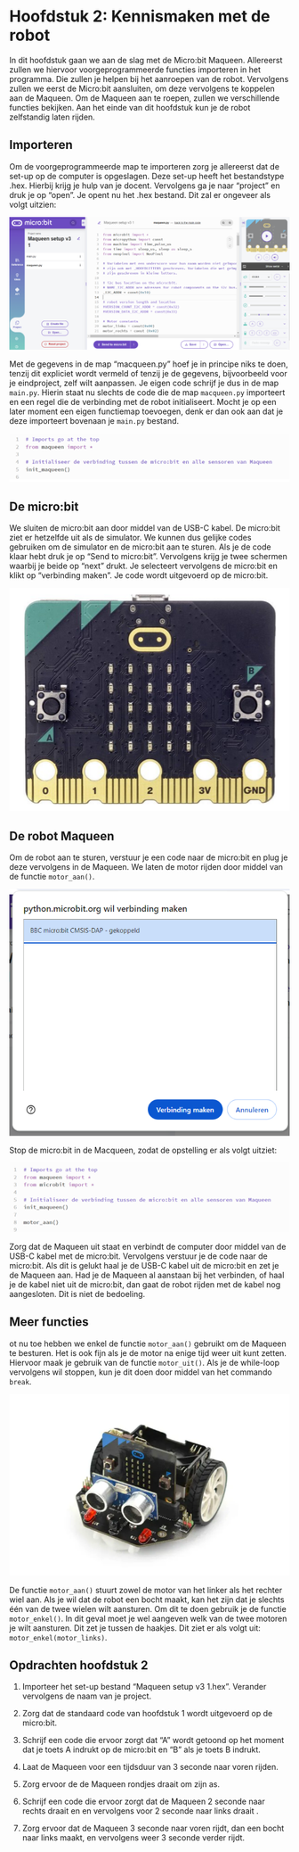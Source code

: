 # Hoofdstuk 2: Kennismaken met de robot

In dit hoofdstuk gaan we aan de slag met de Micro:bit Maqueen. 
Allereerst zullen we hiervoor voorgeprogrammeerde functies importeren 
in het programma. Die zullen je helpen bij het aanroepen van de robot. 
Vervolgens zullen we eerst de Micro:bit aansluiten, om deze vervolgens 
te koppelen aan de Maqueen. Om de Maqueen aan te roepen, zullen we 
verschillende functies bekijken. Aan het einde van dit hoofdstuk kun je 
de robot zelfstandig laten rijden.

## Importeren

Om de voorgeprogrammeerde map te importeren zorg je allereerst dat de 
set-up op de computer is opgeslagen. Deze set-up heeft het bestandstype
.hex. Hierbij krijg je hulp van je docent. Vervolgens ga je naar
“project” en druk je op “open”. Je opent nu het .hex bestand. Dit zal er
ongeveer als volgt uitzien: 

![screenshot imports](/img/h2.1.png)

Met de gegevens in de map “macqueen.py” hoef je in principe niks te doen, tenzij dit expliciet wordt vermeld of tenzij je de gegevens, bijvoorbeeld voor je eindproject, zelf wilt aanpassen. Je eigen code schrijf je dus in de map `main.py`. Hierin staat nu slechts de code die de map `macqueen.py` importeert en een regel die de verbinding met de robot initialiseert. Mocht je op een later moment een eigen functiemap toevoegen, denk er dan ook aan dat je deze importeert bovenaan je `main.py` bestand.  

![screenshot imports 2](/img/h2.2.png)

## De micro:bit

We sluiten de micro:bit aan door middel van de USB-C kabel. De micro:bit ziet er hetzelfde uit als de simulator. We kunnen dus gelijke codes gebruiken om de simulator en de micro:bit aan te sturen. Als je de code klaar hebt druk je op “Send to micro:bit”. Vervolgens krijg je twee schermen waarbij je beide op “next” drukt. Je selecteert vervolgens de micro:bit en klikt op “verbinding maken”. Je code wordt uitgevoerd op de micro:bit.

![screenshot microbit verbinden](/img/h2.3.png)

## De robot Maqueen

Om de robot aan te sturen, verstuur je een code naar de micro:bit en plug je deze vervolgens in de Maqueen. We laten de motor rijden door middel van de functie `motor_aan()`. 

![screenshot maqueen import](/img/h2.4.png)

Stop de micro:bit in de Macqueen, zodat de opstelling er als volgt uitziet:

![image maqueen](/img/h2.5.png)

Zorg dat de Maqueen uit staat en verbindt de computer door middel van de USB-C kabel met de micro:bit. Vervolgens verstuur je de code naar de micro:bit. Als dit is gelukt haal je de USB-C kabel uit de micro:bit en zet je de Maqueen aan. Had je de Maqueen al aanstaan bij het verbinden, of haal je de kabel niet uit de micro:bit, dan gaat de robot rijden met de kabel nog aangesloten. Dit is niet de bedoeling.

## Meer functies

ot nu toe hebben we enkel de functie `motor_aan()` gebruikt om de Maqueen te besturen. Het is ook fijn als je de motor na enige tijd weer uit kunt zetten. Hiervoor maak je gebruik van de functie `motor_uit()`. Als je de while-loop vervolgens wil stoppen, kun je dit doen door middel van het commando `break`.

![screenshot maqueen fucnties](/img/h2.6.png)

De functie `motor_aan()` stuurt zowel de motor van het linker als het rechter wiel aan. Als je wil dat de robot een bocht maakt, kan het zijn dat je slechts één van de twee wielen wilt aansturen. Om dit te doen gebruik je de functie `motor_enkel()`. In dit geval moet je wel aangeven welk van de twee motoren je wilt aansturen. Dit zet je tussen de haakjes. Dit ziet er als volgt uit: `motor_enkel(motor_links)`.

## Opdrachten hoofdstuk 2

1. Importeer het set-up bestand “Maqueen setup v3 1.hex”. Verander vervolgens de naam van je project.  

2. Zorg dat de standaard code van hoofdstuk 1 wordt uitgevoerd op de micro:bit.  

3. Schrijf een code die ervoor zorgt dat “A” wordt getoond op het moment dat je toets A indrukt op de micro:bit en “B” als je toets B indrukt. 

4. Laat de Maqueen voor een tijdsduur van 3 seconde naar voren rijden.  

5. Zorg ervoor de de Maqueen rondjes draait om zijn as.  

6. Schrijf een code die ervoor zorgt dat de Maqueen 2 seconde naar rechts draait en en vervolgens voor 2 seconde naar links draait . 

7. Zorg ervoor dat de Maqueen 3 seconde naar voren rijdt, dan een bocht naar links maakt, en vervolgens weer 3 seconde verder rijdt.  